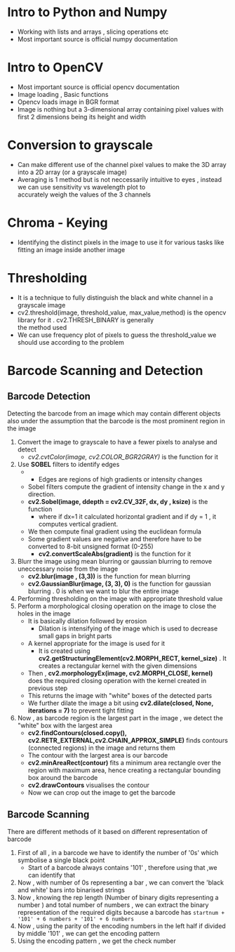 # Intro to Python and Numpy
- Working with lists and arrays , slicing operations etc
- Most important source is official numpy documentation

# Intro to OpenCV
- Most important source is official opencv documentation
- Image loading , Basic functions 
- Opencv loads image in BGR format
- Image is nothing but a 3-dimensional array containing pixel values with first 2 dimensions being its height and width

# Conversion to grayscale
- Can make different use of the channel pixel values to make the 3D array into a 2D array (or a grayscale image)
- Averaging is 1 method but is not neccessarily intuitive to eyes , instead we can use sensitivity vs wavelength plot to   
  accurately weigh the values of the 3 channels

# Chroma - Keying
- Identifying the distinct pixels in the image to use it for various tasks like fitting an image inside another image

# Thresholding
- It is a technique to fully distinguish the black and white channel in a grayscale image
- cv2.threshold(image, threshold_value, max_value,method) is the opencv library for it . cv2.THRESH_BINARY is generally  
   the method used
- We can use frequency plot of pixels to guess the threshold_value we should use according to the problem

# Barcode Scanning and Detection 

## Barcode Detection
Detecting the barcode from an image which may contain different objects also under the assumption that the barcode is the most prominent region in the image

1. Convert the image to grayscale to have a fewer pixels to analyse and detect
    - *cv2.cvtColor(image, cv2.COLOR_BGR2GRAY)* is the function for it
2. Use **SOBEL** filters to identify edges
    - - Edges are regions of high gradients or intensity changes
    - Sobel filters compute the gradient of intensity change in the x and y direction. 
    - **cv2.Sobel(image, ddepth = cv2.CV_32F, dx, dy , ksize)** is the function  
        - where if dx=1 it calculated horizontal gradient and if dy = 1 , it computes vertical gradient.
    - We then compute final gradient using the euclidean formula
    - Some gradient values are negative and therefore have to be converted to 8-bit unsigned format (0-255)
        - **cv2.convertScaleAbs(gradient)** is the function for it
3. Blurr the image using mean blurring or gaussian blurring to remove uneccessary noise from the image
    - **cv2.blur(image , (3,3))** is the function for mean blurring
    - **cv2.GaussianBlur(image, (3, 3), 0)** is the function for gaussian blurring . 0 is when we want to blur the entire image
4. Performing thresholding on the image with appropriate threshold value
5. Perform a morphological closing operation on the image to close the holes in the image
    - It is basically dilation followed by erosion 
        - Dilation is intensifying of the image which is used to decrease small gaps in bright parts
    - A kernel appropriate for the image is used for it
        - It is created using **cv2.getStructuringElement(cv2.MORPH_RECT, kernel_size)** . It creates a rectangular kernel with the given dimensions 
    - Then , **cv2.morphologyEx(image, cv2.MORPH_CLOSE, kernel)** does the required closing operation with the kernel created in previous step
    - This returns the image with "white" boxes of the detected parts
    - We further dilate the image a bit using **cv2.dilate(closed, None, iterations = 7)** to prevent tight fitting
6. Now , as barcode region is the largest part in the image , we detect the "white" box with the largest area
    - **cv2.findContours(closed.copy(), cv2.RETR_EXTERNAL,cv2.CHAIN_APPROX_SIMPLE)** finds contours (connected regions) in the image and returns them
    - The contour with the largest area is our barcode
    - **cv2.minAreaRect(contour)** fits a minimum area rectangle over the region with maximum area, hence creating a rectangular bounding box around the barcode
    - **cv2.drawContours** visualises the contour
    - Now we can crop out the image to get the barcode


## Barcode Scanning
There are different methods of it based on different representation of barcode
1. First of all , in a barcode we have to identify the number of '0s' which symbolise a single black point
    - Start of a barcode always contains '101' , therefore using that ,we can identify that
2. Now , with number of 0s representing a bar , we can convert the 'black and white' bars into binarised strings
3. Now , knowing the rep length (Number of binary digits representing a number ) and total number of numbers , we can extract the binary representation of the required digits because a barcode has ``startnum + '101' + 6 numbers + '101' + 6 numbers``
4. Now , using the parity of the encoding numbers in the left half if divided by middle '101' , we can get the encoding pattern
5. Using the encoding pattern , we get the check number